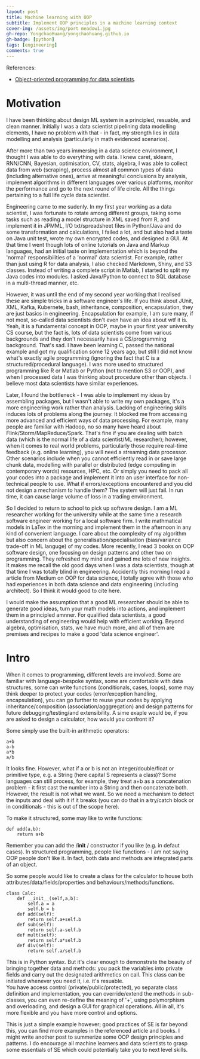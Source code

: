 ```yaml
---
layout: post
title: Machine learning with OOP
subtitle: Implement OOP principles in a machine learning context
cover-img: /assets/img/port meadow1.jpg
gh-repo: YongchaoHuang/yongchaohuang.github.io
gh-badge: [python]
tags: [engineering]
comments: true
---
```


References: <br />
  * [Object-oriented programming for data scientists](https://towardsdatascience.com/object-oriented-programming-for-data-scientists-build-your-ml-estimator-7da416751f64).


# Motivation
I have been thinking about design ML system in a principled, resuable, and clean manner. Initially I was a data scientist pipelining data modelling elements, 
I have no problem with that - in fact, my strength lies in data modelling and analysis (particularly in math evidenced scenarios). <br />


After more than two years immersing in a data science environment, I thought I was able to do everything with data. I knew caret, sklearn, RNN/CNN, Bayesian, optimisation, CV, stats, algebra, I was able to collect data from web (scraping), process almost all common types of data (including alternative ones),
arrive at meaningful conclusions by analysis, implement algorithms in different languages over various platforms, monitor the performance and go to the next round of life circle. All the things pertaining to a full life cycle data scientist. <br />


Engineering came to me sudenly. In my first year working as a data scientist, I was fortunate to rotate among different groups, taking some tasks such as reading a model structure in XML saved from R, and implement it in JPMML, 
I/O txt/spreadsheet files in Python/Java and do some transformation and calculations, I failed a lot, and but also had a taste on Java unit test, wrote my own encrypted codes, and designed a GUI. At that time I went though lots of online tutorials on 
Java and Markup languages, had an initial taste on implementation which is beyond the 'normal' responsibilities of a 'normal' data scientist. For example, rather than just using R for data analysis, I also checked
Markdown, Shiny, and S3 classes. Instead of writing a complete script in Matlab, I started to split my Java codes into modules. I asked Java/Python to connect to SQL database in a multi-thread manner, etc. <br />


However, it was until the end of my second year working that I realised these are simple tricks in a software engineer's life. If you think about JUnit, XML, Kafka, Kubernete, bash, inheritance, composition, encapsulation, they are just basics in engineering. 
Encapsulation for example, I am sure many, if not most, so-called data scientists don't even have an idea about wtf it is. Yeah, it is a fundamental concept in OOP, maybe in your first year university CS course,
but the fact is, lots of data scientists come from various backgrounds and they don't necessarily have a CS/programming background. That's sad. I have been learning C, passed the national example and got my qualification some 12 years ago,
but still I did not know what's exactly agile programming (ignoring the fact that C is a structured/procedural language). I was more used to structured programming like R or Matlab or Python (not to mention S3 or OOP), and when I processed data I was thinking about procedure other than objects.
I believe most data scientists have similar experiences. <br />


Later, I found the bottleneck - I was able to implement my ideas by assembling packages, but I wasn't able to write my own packages, it's a more engineering work rather than analysis.
Lacking of engineering skills induces lots of problems along the journey. It blocked me from accessing more advanced and efficient ways of data processing. For example, many people are familiar with Hadoop, no so many have 
heard about Flink/Storm/MapReduce/Spark. That's fine if you are dealing with batch data (which is the normal life of a data scientist/ML researcher); however, when it comes to real world problems, particularly those require
real-time feedback (e.g. online learning), you will need a streaming data processor. Other scenarios include when you cannot efficiently read in or save large chunk data, modelling with parallel or distributed (edge computing in contemporary words) resources, HPC, etc.
Or simply you need to pack all your codes into a package and implement it into an user interface for non-technical people to use. What if errors/exceptions encountered and you did not design a mechanism to handle them? The system will just fail. In run time, it can cause large volume of loss in a trading environment. <br /> 


So I decided to return to school to pick up software design. I am a ML researcher working for the university while at the same time a research software engineer working for a local software firm. I write mathmatical models in LaTex in the morning and implement them in the afternoon in any kind of convenient language.
I care about the complexity of my algorithm but also concern about the generalisation/specialisation (bias/variance trade-off in ML languge) of my codes. More recently, I read 3 books on OOP software design, one focusing on design patterns and other two on programming. They refreshed my mind and gained me lots of new insights.
It makes me recall the old good days when I was a data scientists, though at that time I was totally blind in engineering. Accidently this morning I read a article from Medium on OOP for data science, I totally agree with those who had experiences in both data science and data engineering (including architect). So I think it would good to cite here. <br />


I would make the assumption that a good ML researcher should be able to generate good ideas, turn your math models into actions, and implement them in a principled amnner. For qualified data scientists, a good understanding of engineering would help with efficient working. Beyond algebra, optimisation, stats, we have much more, and all of them are premises and recipes 
to make a good 'data science engineer'. <br /> 


# Intro
When it comes to programming, different levels are involved. Some are familiar with language-bespoke syntax, some are comfortable with data structures, some can write functions (conditionals, cases, loops),
some may think deeper to protect your codes (error/exception handling, encapsulation), you can go further to reuse your codes by applying inheritance/composition (association/agggregation) and design patterns for future debugging/testing/and extensibility.
A sime exaple would be, if you are asked to design a calculator, how would you confront it? <br />


Some simply use the built-in arithmetic operators:<br />
```
a+b
a-b
a*b
a/b
```

It looks fine. However, what if a or b is not an integer/double/float or primitive type, e.g. a String (here capital S represents a class)? Some languages can still process, for example, 
they treat a+b as a concatenation problem - it first cast the number into a String and then concatenate both. However, the result is not what we want. So we need a mechanism to detect the inputs and deal with it if it breaks (you can do that in a try/catch block or in conditionals - this is out of the scope here).

To make it structured, some may like to write functions: <br />
```
def add(a,b):
    return a+b
```
Remember you can add the /__init__ / constructor if you like (e.g. in defaut cases). In structured programming, people like functions - I am not saying OOP people don't like it. In fact, both data and methods are integrated parts of an object. <br />


So some people would like to create a class for the calculator to house both attributes/data/fields/properties and behaviours/methods/functions.
```
class Calc:
    def __init__(self,a,b):
        self.a = a
        self.b = b
    def add(self):
        return self.a+self.b
    def sub(self):
        return self.a-self.b
    def mult(self):
        return self.a*self.b
    def div(self):
        return self.a/self.b
```
This is in Python syntax. But it's clear enough to demonstrate the beauty of bringing together data and methods: you pack the variables into private fields and carry out the designated arithmetics on call. This class can be initiated whenever you need it, i.e. it's resuable. <br />
You have access control (private/public/protected), yo separate class definition and implementation, you can override/extend the methods in sub-classes, you can even re-define the meaning of '+', using polymorphism and overloading, and design a GUI for graphical operations. All in all, it's more flexible and you have more control and options. <br />


This is just a simple example however; good practices of SE is far beyond this, you can find more examples in the referenced article and books. I might write another post to summerize some OOP design principles and patterns. I do encourage all machine learners and data scientists to grasp some essentials of SE which could potentially take you to next level skills.

